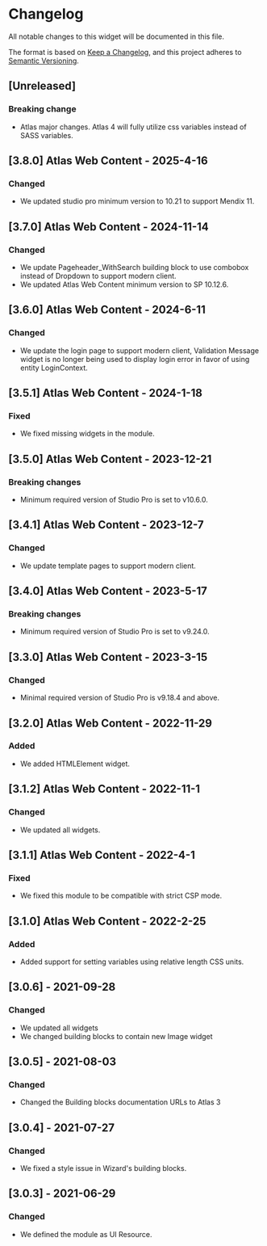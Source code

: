 # Changelog

All notable changes to this widget will be documented in this file.

The format is based on [Keep a Changelog](https://keepachangelog.com/en/1.0.0/), and this project adheres to [Semantic Versioning](https://semver.org/spec/v2.0.0.html).

## [Unreleased]

### Breaking change

-   Atlas major changes. Atlas 4 will fully utilize css variables instead of SASS variables.

## [3.8.0] Atlas Web Content - 2025-4-16

### Changed

-   We updated studio pro minimum version to 10.21 to support Mendix 11.

## [3.7.0] Atlas Web Content - 2024-11-14

### Changed

-   We update Pageheader_WithSearch building block to use combobox instead of Dropdown to support modern client.
-   We updated Atlas Web Content minimum version to SP 10.12.6.

## [3.6.0] Atlas Web Content - 2024-6-11

### Changed

-   We update the login page to support modern client, Validation Message widget is no longer being used to display login error in favor of using entity LoginContext.

## [3.5.1] Atlas Web Content - 2024-1-18

### Fixed

-   We fixed missing widgets in the module.

## [3.5.0] Atlas Web Content - 2023-12-21

### Breaking changes

-   Minimum required version of Studio Pro is set to v10.6.0.

## [3.4.1] Atlas Web Content - 2023-12-7

### Changed

-   We update template pages to support modern client.

## [3.4.0] Atlas Web Content - 2023-5-17

### Breaking changes

-   Minimum required version of Studio Pro is set to v9.24.0.

## [3.3.0] Atlas Web Content - 2023-3-15

### Changed

-   Minimal required version of Studio Pro is v9.18.4 and above.

## [3.2.0] Atlas Web Content - 2022-11-29

### Added

-   We added HTMLElement widget.

## [3.1.2] Atlas Web Content - 2022-11-1

### Changed

-   We updated all widgets.

## [3.1.1] Atlas Web Content - 2022-4-1

### Fixed

-   We fixed this module to be compatible with strict CSP mode.

## [3.1.0] Atlas Web Content - 2022-2-25

### Added

-   Added support for setting variables using relative length CSS units.

## [3.0.6] - 2021-09-28

### Changed

-   We updated all widgets
-   We changed building blocks to contain new Image widget

## [3.0.5] - 2021-08-03

### Changed

-   Changed the Building blocks documentation URLs to Atlas 3

## [3.0.4] - 2021-07-27

### Changed

-   We fixed a style issue in Wizard's building blocks.

## [3.0.3] - 2021-06-29

### Changed

-   We defined the module as UI Resource.
